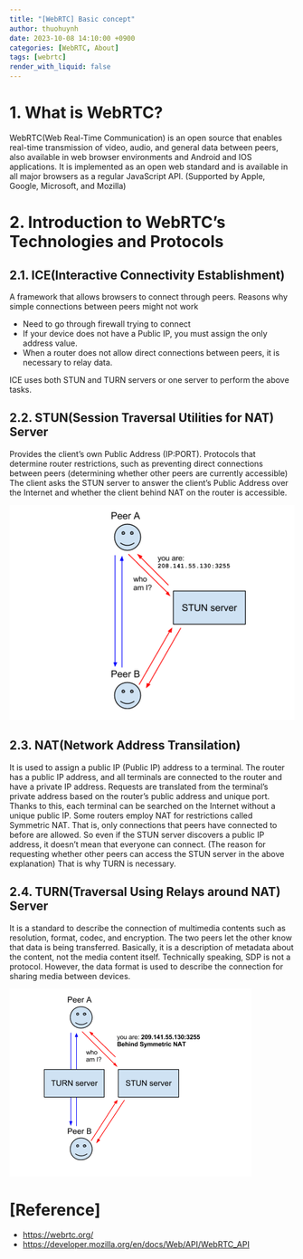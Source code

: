 ```yaml
---
title: "[WebRTC] Basic concept"
author: thuohuynh
date: 2023-10-08 14:10:00 +0900
categories: [WebRTC, About]
tags: [webrtc]
render_with_liquid: false
---
```


# 1. What is WebRTC?
WebRTC(Web Real-Time Communication) is an open source that enables real-time transmission of video, audio, and general data between peers, also available in web browser environments and Android and IOS applications. It is implemented as an open web standard and is available in all major browsers as a regular JavaScript API. (Supported by Apple, Google, Microsoft, and Mozilla)

# 2. Introduction to WebRTC’s Technologies and Protocols
## 2.1. ICE(Interactive Connectivity Establishment)
A framework that allows browsers to connect through peers. Reasons why simple connections between peers might not work

- Need to go through firewall trying to connect
- If your device does not have a Public IP, you must assign the only address value.
- When a router does not allow direct connections between peers, it is necessary to relay data.

ICE uses both STUN and TURN servers or one server to perform the above tasks.

## 2.2. STUN(Session Traversal Utilities for NAT) Server
Provides the client’s own Public Address (IP:PORT). Protocols that determine router restrictions, such as preventing direct connections between peers (determining whether other peers are currently accessible) The client asks the STUN server to answer the client’s Public Address over the Internet and whether the client behind NAT on the router is accessible.

![STUN](/assets/img/webrtc/about/stun.png)

## 2.3. NAT(Network Address Transilation)
It is used to assign a public IP (Public IP) address to a terminal. The router has a public IP address, and all terminals are connected to the router and have a private IP address. Requests are translated from the terminal’s private address based on the router’s public address and unique port. Thanks to this, each terminal can be searched on the Internet without a unique public IP. Some routers employ NAT for restrictions called Symmetric NAT. That is, only connections that peers have connected to before are allowed. So even if the STUN server discovers a public IP address, it doesn’t mean that everyone can connect. (The reason for requesting whether other peers can access the STUN server in the above explanation) That is why TURN is necessary.

## 2.4. TURN(Traversal Using Relays around NAT) Server
It is a standard to describe the connection of multimedia contents such as resolution, format, codec, and encryption. The two peers let the other know that data is being transferred. Basically, it is a description of metadata about the content, not the media content itself. Technically speaking, SDP is not a protocol. However, the data format is used to describe the connection for sharing media between devices.

![TURN](/assets/img/webrtc/about/turn.png)

# [Reference]
- <https://webrtc.org/>
- <https://developer.mozilla.org/en/docs/Web/API/WebRTC_API>